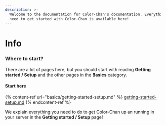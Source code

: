```yaml
---
description: >-
  Welcome to the documentation for Color-Chan's documentation. Everything you
  need to get started with Color-Chan is available here!
---
```


# Info

### Where to start?

There are a lot of pages here, but you should start with reading **Getting started / Setup** and the other pages in the **Basics** category.

#### Start here

{% content-ref url="basics/getting-started-setup.md" %}
[getting-started-setup.md](basics/getting-started-setup.md)
{% endcontent-ref %}

We explain everything you need to do to get Color-Chan up an running in your server in the **Getting started / Setup** page!
